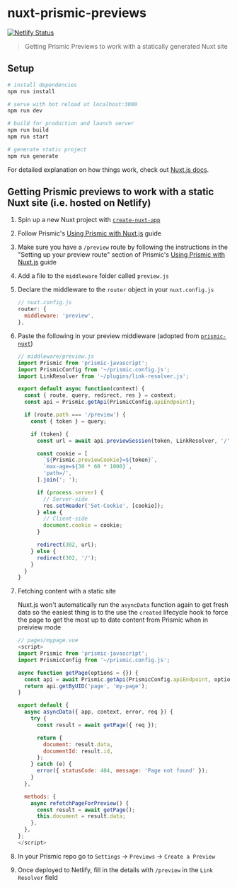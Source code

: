 # nuxt-prismic-previews

[![Netlify Status](https://api.netlify.com/api/v1/badges/67a06a8e-ec9c-4dcc-bfeb-3c0794cda8fa/deploy-status)](https://app.netlify.com/sites/nuxt-prismic-previews/deploys)

> Getting Prismic Previews to work with a statically generated Nuxt site

## Setup

``` bash
# install dependencies
npm run install

# serve with hot reload at localhost:3000
npm run dev

# build for production and launch server
npm run build
npm run start

# generate static project
npm run generate
```

For detailed explanation on how things work, check out [Nuxt.js docs](https://nuxtjs.org).

## Getting Prismic previews to work with a static Nuxt site (i.e. hosted on Netlify)

1. Spin up a new Nuxt project with [`create-nuxt-app`](https://nuxtjs.org/guide/installation#using-code-create-nuxt-app-code-)

2. Follow Prismic's [Using Prismic with Nuxt.js](https://prismic.io/docs/vuejs/getting-started/primsic-nuxt) guide

3. Make sure you have a `/preview` route by following the instructions in the "Setting up your preview route" section of Prismic's [Using Prismic with Nuxt.js](https://prismic.io/docs/vuejs/getting-started/primsic-nuxt) guide

4. Add a file to the `middleware` folder called `preview.js`

5. Declare the middleware to the `router` object in your `nuxt.config.js`

    ```js
    // nuxt.config.js
    router: {
      middleware: 'preview',
    },
    ```

6. Paste the following in your preview middleware (adopted from [`prismic-nuxt`](https://github.com/jamespegg/prismic-nuxt))

    ```js
    // middleware/preview.js
    import Prismic from 'prismic-javascript';
    import PrismicConfig from '~/prismic.config.js';
    import LinkResolver from '~/plugins/link-resolver.js';

    export default async function(context) {
      const { route, query, redirect, res } = context;
      const api = Prismic.getApi(PrismicConfig.apiEndpoint);

      if (route.path === '/preview') {
        const { token } = query;

        if (token) {
          const url = await api.previewSession(token, LinkResolver, '/');

          const cookie = [
            `${Prismic.previewCookie}=${token}`,
            `max-age=${30 * 60 * 1000}`,
            'path=/',
          ].join('; ');

          if (process.server) {
            // Server-side
            res.setHeader('Set-Cookie', [cookie]);
          } else {
            // Client-side
            document.cookie = cookie;
          }

          redirect(302, url);
        } else {
          redirect(302, '/');
        }
      }
    }
    ```

7. Fetching content with a static site

   Nuxt.js won't automatically run the `asyncData` function again to get fresh data so the easiest thing is to the use the `created` lifecycle hook to force the page to get the most up to date content from Prismic when in preiview mode

    ```js
    // pages/mypage.vue
    <script>
    import Prismic from 'prismic-javascript';
    import PrismicConfig from '~/prismic.config.js';

    async function getPage(options = {}) {
      const api = await Prismic.getApi(PrismicConfig.apiEndpoint, options);
      return api.getByUID('page', 'my-page');
    }

    export default {
      async asyncData({ app, context, error, req }) {
        try {
          const result = await getPage({ req });

          return {
            document: result.data,
            documentId: result.id,
          };
        } catch (e) {
          error({ statusCode: 404, message: 'Page not found' });
        }
      },

      methods: {
        async refetchPageForPreview() {
          const result = await getPage();
          this.document = result.data;
        },
      },
    };
    </script>
    ```

8. In your Prismic repo go to `Settings` -> `Previews` -> `Create a Preview`

9. Once deployed to Netlify, fill in the details with `/preview` in the `Link Resolver` field

